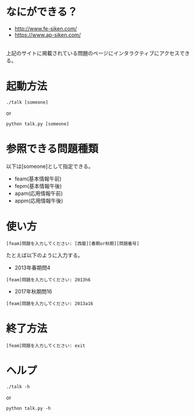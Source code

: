 # なにができる？
* http://www.fe-siken.com/
* https://www.ap-siken.com/
<br>
上記のサイトに掲載されている問題のページにインタラクティブにアクセスできる。

# 起動方法
```
./talk [someone]
```
or
```
python talk.py [someone]
```

# 参照できる問題種類
以下は[someone]として指定できる。
* feam(基本情報午前)
* fepm(基本情報午後)
* apam(応用情報午前)
* appm(応用情報午後)

# 使い方
```
[feam]問題を入力してください: [西暦][春期or秋期][問題番号]
```
たとえば以下のように入力する。

* 2013年春期問4
```
[feam]問題を入力してください: 2013h6
```

* 2017年秋期問16
```
[feam]問題を入力してください: 2013a16
```

# 終了方法
```
[feam]問題を入力してください: exit
```

# ヘルプ
```
./talk -h
```
or
```
python talk.py -h
```

